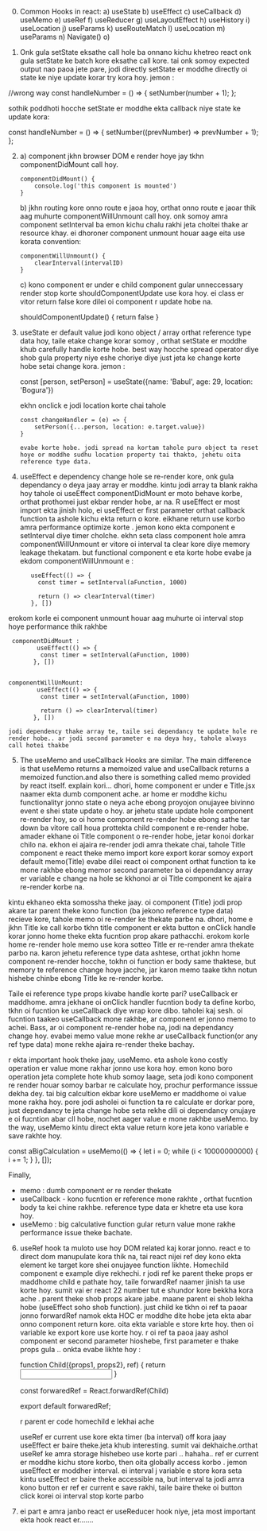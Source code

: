 0. Common Hooks in react:
   a) useState
   b) useEffect
   c) useCallback
   d) useMemo
   e) useRef
   f) useReducer
   g) useLayoutEffect
   h) useHistory
   i) useLocation
   j) useParams
   k) useRouteMatch
   l) useLocation
   m) useParams
   n) Navigate()
   o)

1. Onk gula setState eksathe call hole ba onnano kichu khetreo react onk gula setState ke batch kore eksathe call kore. tai onk somoy expected output nao paoa jete pare, jodi directly setState er moddhe directly oi state ke niye update korar try kora hoy. jemon :

//wrong way
const handleNumber = () => {
setNumber(number + 1);
};

sothik poddhoti hocche setState er moddhe ekta callback niye state ke update kora:

const handleNumber = () => {
setNumber((prevNumber) => prevNumber + 1);
};

2.  a) component jkhn browser DOM e render hoye jay tkhn componentDidMount call hoy.

        componentDidMount() {
            console.log('this component is mounted')
        }

    b) jkhn routing kore onno route e jaoa hoy, orthat onno route e jaoar thik aag muhurte componentWillUnmount call hoy.
    onk somoy amra component setInterval ba emon kichu chalu rakhi jeta choltei thake ar resource khay. ei dhoroner component unmount houar aage eita use korata convention:

        componentWillUnmount() {
            clearInterval(intervalID)
        }

    c) kono component er under e child component gular unneccessary render stop korte shouldComponentUpdate use kora hoy. ei class er vitor return false kore dilei oi component r update hobe na.

    shouldComponentUpdate() {
    return false
    }

3.  useState er default value jodi kono object / array orthat reference type data hoy, taile etake change korar somoy , orthat setState er moddhe khub carefully handle korte hobe. best way hocche spread operator diye shob gula property niye eshe choriye diye just jeta ke change korte hobe setai change kora. jemon :

    const [person, setPerson] = useState({name: 'Babul', age: 29, location: 'Bogura'})

    ekhn onclick e jodi location korte chai tahole

        const changeHandler = (e) => {
            setPerson({...person, location: e.target.value})
        }

        evabe korte hobe. jodi spread na kortam tahole puro object ta reset hoye or moddhe sudhu location property tai thakto, jehetu oita reference type data.

4.  useEffect e dependency change hole se re-render kore, onk gula dependancy o deya jaay array er moddhe. kintu jodi array ta blank rakha hoy tahole oi useEffect componentDidMount er moto behave korbe, orthat prothomei just ekbar render hobe, ar na. R useEffect er most import ekta jinish holo, ei useEffect er first parameter orthat callback function ta ashole kichu ekta return o kore. eikhane return use korbo amra performance optimize korte . jemon kono ekta component e setInterval diye timer cholche. ekhn seta class component hole amra componentWillUnmount er vitore oi interval ta clear kore diye memory leakage thekatam. but functional component e eta korte hobe evabe ja ekdom componentWillUnmount e :

           useEffect(() => {
             const timer = setInterval(aFunction, 1000)

             return () => clearInterval(timer)
           }, [])

erokom korle ei component unmount houar aag muhurte oi interval stop hoye performance thik rakhbe

     componentDidMount :
            useEffect(() => {
             const timer = setInterval(aFunction, 1000)
           }, [])


    componentWillUnMount:
            useEffect(() => {
             const timer = setInterval(aFunction, 1000)

             return () => clearInterval(timer)
           }, [])

    jodi dependency thake array te, taile sei dependancy te update hole re render hobe.. ar jodi second parameter e na deya hoy, tahole always call hotei thakbe

5. The useMemo and useCallback Hooks are similar. The main difference is that useMemo returns a memoized value and useCallback returns a memoized function.and also there is something called memo provided by react itself. explain kori... dhori, home component er under e Title.jsx naamer ekta dumb component ache. ar home er moddhe kichu functionalityr jonno state o neya ache ebong proyojon onujayee bivinno event e shei state update o hoy. ar jehetu state update hole component re-render hoy, so oi home component re-render hobe ebong sathe tar down ba vitore call houa prottekta child component e re-render hobe. amader ekhane oi Title component o re-render hobe, jetar konoi dorkar chilo na. ekhon ei ajaira re-render jodi amra thekate chai, tahole Title component e react theke memo import kore export korar somoy export default memo(Title) evabe dilei react oi component orthat function ta ke mone rakhbe ebong memor second parameter ba oi dependancy array er variable e change na hole se kkhonoi ar oi Title component ke ajaira re-render korbe na.

kintu ekhaneo ekta somossha theke jaay. oi component (Title) jodi prop akare tar parent theke kono function (ba jekono reference type data) recieve kore, tahole memo oi re-render ke thekate parbe na. dhori, home e jkhn Title ke call korbo tkhn title component er ekta button e onClick handle korar jonno home theke ekta fucntion prop akare pathacchi. erokom korle home re-render hole memo use kora sotteo Title er re-render amra thekate parbo na. karon jehetu reference type data ashtese, orthat jokhn home component re-render hocche, tokhn oi function er body same thaktese, but memory te reference change hoye jacche, jar karon memo taake tkhn notun hishebe chinbe ebong Title ke re-render korbe.

Taile ei reference type props kivabe handle korte pari? useCallback er maddhome. amra jekhane oi onClick handler fucntion body ta define korbo, tkhn oi fucntion ke useCallback diye wrap kore dibo. taholei kaj sesh. oi fucntion taakeo useCallback mone rakhbe, ar component er jonno memo to achei. Bass, ar oi component re-render hobe na, jodi na dependancy change hoy. evabei memo value mone rekhe ar useCallback function(or any ref type data) mone rekhe ajaira re-render theke bachay.

r ekta important hook theke jaay, useMemo. eta ashole kono costly operation er value mone rakhar jonno use kora hoy. emon kono boro operation jeta complete hote khub somoy laage, seta jodi kono component re render houar somoy barbar re calculate hoy, prochur performance isssue dekha dey. tai big calcultion ekbar kore useMemo er maddhome oi value mone rakha hoy. pore jodi asholei oi function ta re calculate er dorkar pore, just dependancy te jeta change hobe seta rekhe dili oi dependancy onujaye e oi fucntion abar cll hobe, nochet aager value e mone rakhbe useMemo. by the way, useMemo kintu direct ekta value return kore jeta kono variable e save rakhte hoy.

const aBigCalculation = useMemo(() => {
let i = 0;
while (i < 10000000000) {
i += 1;
}
}, []);

Finally,

- memo : dumb component er re render thekate
- useCallback - kono fucntion er reference mone rakhte , orthat fucntion body ta kei chine rakhbe. reference type data er khetre eta use kora hoy.
- useMemo : big calculative function gular return value mone rakhe performance issue theke bachate.

6. useRef hook ta muloto use hoy DOM related kaj korar jonno. react e to direct dom manupulate kora thik na, tai react nijei ref dey kono ekta element ke target kore shei onujayee function likhte. Homechild component e example diye rekhechi. r jodi ref ke parent theke props er maddhome child e pathate hoy, taile forwardRef naamer jinish ta use korte hoy. sumit vai er react 22 number tut e shundor kore bekkha kora ache . parent theke shob props akare jabe. maane parent ei shob lekha hobe (useEffect soho shob function). just child ke tkhn oi ref ta paoar jonno forwardRef namok ekta HOC er moddhe dite hobe jeta ekta abar onno component return kore. oita ekta variable e store krte hoy. then oi variable ke export kore use korte hoy. r oi ref ta paoa jaay ashol component er second parameter hioshebe, first parameter e thake props gula .. onkta evabe likhte hoy :

   function Child({props1, props2}, ref) {
   return <input ref={ref} type={props1}>
   }

   const forwaredRef = React.forwardRef(Child)

   export default forwaredRef;

   r parent er code homechild e lekhai ache

   useRef er current use kore ekta timer (ba interval) off kora jaay useEffect er baire theke.jeta khub interesting. sumit vai dekhaiche.orthat useRef ke amra storage hishebeo use korte pari .. hahaha.. ref er current er moddhe kichu store korbo, then oita globally access korbo . jemon useEffect er moddher interval. ei interval j variable e store kora seta kintu useEffect er baire theke accessible na, but interval ta jodi amra kono button er ref er current e save rakhi, taile baire theke oi button click korei oi interval stop korte parbo

7. ei part e amra janbo react er useReducer hook niye, jeta most important ekta hook react er.......
